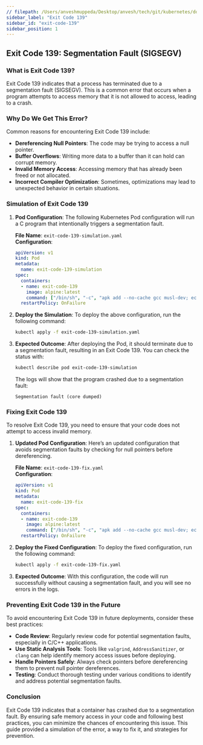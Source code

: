 ```yaml
---
// filepath: /Users/anveshmuppeda/Desktop/anvesh/tech/git/kubernetes/docs/012-troubleshoot/exit-code-139/exit-code-139.md
sidebar_label: "Exit Code 139"
sidebar_id: "exit-code-139"
sidebar_position: 1
---
```


## Exit Code 139: Segmentation Fault (SIGSEGV)

### What is Exit Code 139?
Exit Code 139 indicates that a process has terminated due to a segmentation fault (SIGSEGV). This is a common error that occurs when a program attempts to access memory that it is not allowed to access, leading to a crash.

### Why Do We Get This Error?
Common reasons for encountering Exit Code 139 include:

- **Dereferencing Null Pointers**: The code may be trying to access a null pointer.
- **Buffer Overflows**: Writing more data to a buffer than it can hold can corrupt memory.
- **Invalid Memory Access**: Accessing memory that has already been freed or not allocated.
- **Incorrect Compiler Optimization**: Sometimes, optimizations may lead to unexpected behavior in certain situations.

### Simulation of Exit Code 139

1. **Pod Configuration**:
   The following Kubernetes Pod configuration will run a C program that intentionally triggers a segmentation fault.

   **File Name**: `exit-code-139-simulation.yaml`  
   **Configuration**:
   ```yaml
   apiVersion: v1
   kind: Pod
   metadata:
     name: exit-code-139-simulation
   spec:
     containers:
     - name: exit-code-139
       image: alpine:latest
       command: ["/bin/sh", "-c", "apk add --no-cache gcc musl-dev; echo '#include <stdio.h>' > segfault.c; echo 'int main() { int *p = NULL; *p = 0; return 0; }' >> segfault.c; gcc segfault.c -o segfault; ./segfault"]
     restartPolicy: OnFailure
   ```

2. **Deploy the Simulation**:
   To deploy the above configuration, run the following command:
   ```bash
   kubectl apply -f exit-code-139-simulation.yaml
   ```

3. **Expected Outcome**:
   After deploying the Pod, it should terminate due to a segmentation fault, resulting in an Exit Code 139. You can check the status with:
   ```bash
   kubectl describe pod exit-code-139-simulation
   ```
   The logs will show that the program crashed due to a segmentation fault:
   ```
   Segmentation fault (core dumped)
   ```

### Fixing Exit Code 139

To resolve Exit Code 139, you need to ensure that your code does not attempt to access invalid memory.

1. **Updated Pod Configuration**:
   Here’s an updated configuration that avoids segmentation faults by checking for null pointers before dereferencing.

   **File Name**: `exit-code-139-fix.yaml`  
   **Configuration**:
   ```yaml
   apiVersion: v1
   kind: Pod
   metadata:
     name: exit-code-139-fix
   spec:
     containers:
     - name: exit-code-139
       image: alpine:latest
       command: ["/bin/sh", "-c", "apk add --no-cache gcc musl-dev; echo '#include <stdio.h>' > safe.c; echo 'int main() { int *p = NULL; if (p != NULL) { *p = 0; } return 0; }' >> safe.c; gcc safe.c -o safe; ./safe"]
     restartPolicy: OnFailure
   ```

2. **Deploy the Fixed Configuration**:
   To deploy the fixed configuration, run the following command:
   ```bash
   kubectl apply -f exit-code-139-fix.yaml
   ```

3. **Expected Outcome**:
   With this configuration, the code will run successfully without causing a segmentation fault, and you will see no errors in the logs.

### Preventing Exit Code 139 in the Future

To avoid encountering Exit Code 139 in future deployments, consider these best practices:

- **Code Review**: Regularly review code for potential segmentation faults, especially in C/C++ applications.
- **Use Static Analysis Tools**: Tools like `valgrind`, `AddressSanitizer`, or `clang` can help identify memory access issues before deploying.
- **Handle Pointers Safely**: Always check pointers before dereferencing them to prevent null pointer dereferences.
- **Testing**: Conduct thorough testing under various conditions to identify and address potential segmentation faults.

### Conclusion
Exit Code 139 indicates that a container has crashed due to a segmentation fault. By ensuring safe memory access in your code and following best practices, you can minimize the chances of encountering this issue. This guide provided a simulation of the error, a way to fix it, and strategies for prevention.